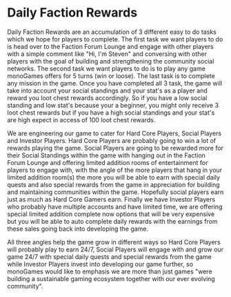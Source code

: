 <h1>Daily Faction Rewards</h1>
 
Daily Faction Rewards are an accumulation of 3 different easy to do tasks which we hope for players to complete. The first task we want players to do is head over to the Faction Forum Lounge and engage with other players with a simple comment like "Hi, I'm Steven" and conversing with other players with the goal of building and strengthening the community social networks. The second task we want players to do is to play any game monoGames offers for 5 turns (win or loose). The last task is to complete any mission in the game. Once you have completed all 3 task, the game will take into account your social standings and your stat's as a player and reward you loot chest rewards accordingly. So if you have a low social standing and low stat's because your a beginner, you might only receive 3 loot chest rewards but if you have a high social standings and your stat's are high expect in access of 100 loot chest rewards.
 
We are engineering our game to cater for Hard Core Players, Social Players and Investor Players. Hard Core Players are probably going to win a lot of rewards playing the game. Social Players are going to be rewarded more for their Social Standings within the game with hanging out in the Faction Forum Lounge and offering limited addition rooms of entertainment for players to engage with, with the angle of the more players that hang in your limited addition room(s) the more you will be able to earn with special daily quests and also special rewards from the game in appreciation for building and maintaining communities within the game. Hopefully social players earn just as much as Hard Core Gamers earn. Finally we have Investor Players who probably have multiple accounts and have limited time, we are offering special limited addition complete now options that will be very expensive but you will be able to auto complete daily rewards with the earnings from these sales going back into developing the game.

All three angles help the game grow in different ways so Hard Core Players will probably play to earn 24/7, Social Players will engage with and grow our game 24/7 with special daily quests and special rewards from the game while Investor Players invest into developing our game further, so monoGames would like to emphasis we are more than just games "were building a sustainable gaming ecosystem together with our ever evolving community".
